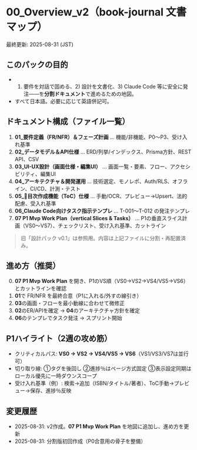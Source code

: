 # 00_Overview_v2（book-journal 文書マップ）
最終更新: 2025-08-31 (JST)

## このパックの目的
- 1) 要件を対話で固める、2) 設計を文書化、3) Claude Code 等に安全に発注——を**分割ドキュメント**で進めるための地図。
- すべて日本語。必要に応じて英語併記可。

## ドキュメント構成（ファイル一覧）
1. **01_要件定義（FR/NFR）＆フェーズ計画**  … 機能/非機能、P0〜P3、受け入れ基準
2. **02_データモデル＆API仕様**  … ERD/列挙/インデックス、Prisma方針、REST API、CSV
3. **03_UI-UX設計（画面仕様・編集UI）**  … 画面一覧・要素、フロー、アクセシビリティ、編集UI
4. **04_アーキテクチャ＆開発運用**  … 技術選定、モノレポ、Auth/RLS、オフライン、CI/CD、計測・テスト
5. **05_📘目次作成機能（ToC）仕様**  … 手動/OCR、プレビュー→Upsert、法的配慮、受入れ基準
6. **06_Claude Code向けタスク指示テンプレ**  … T-001〜T-012 の発注テンプレ
7. **07 P1 Mvp Work Plan（vertical Slices & Tasks）**  … P1の垂直スライス計画（VS0〜VS7）、チェックリスト、受け入れ基準、カットライン

> 旧「設計パック v0.1」は参照用。内容は上記ファイルに分割・再配置済み。

## 進め方（推奨）
0. **07 P1 Mvp Work Plan** を開き、P1のVS順（VS0→VS2→VS4/VS5→VS6）とカットラインを確認
1. **01**で FR/NFR を最終合意（P1に入れる/外すの線引き）
2. **03**の画面・フローを最小動線に合わせて微修正
3. **02**のER/APIを確定 → **04**のアーキテクチャ方針を確定
4. **06**のテンプレでタスク発注 → スプリント開始

## P1ハイライト（2週の攻め筋）
- クリティカルパス: **VS0 → VS2 → VS4/VS5 → VS6**（VS1/VS3/VS7は並行可）
- 切り取り線: ①タグを後回し ②進捗％はページ方式固定 ③表示設定同期はローカル優先に一時ダウンスコープ
- 受け入れ基準（例）: 検索→追加（ISBN/タイトル/著者）、ToC手動→プレビュー→保存、進捗％反映

## 変更履歴
- 2025-08-31: v2作成。**07 P1 Mvp Work Plan** を地図に追加し、進め方を更新
- 2025-08-31: 分割版初回作成（P0合意用の骨子を整備）

